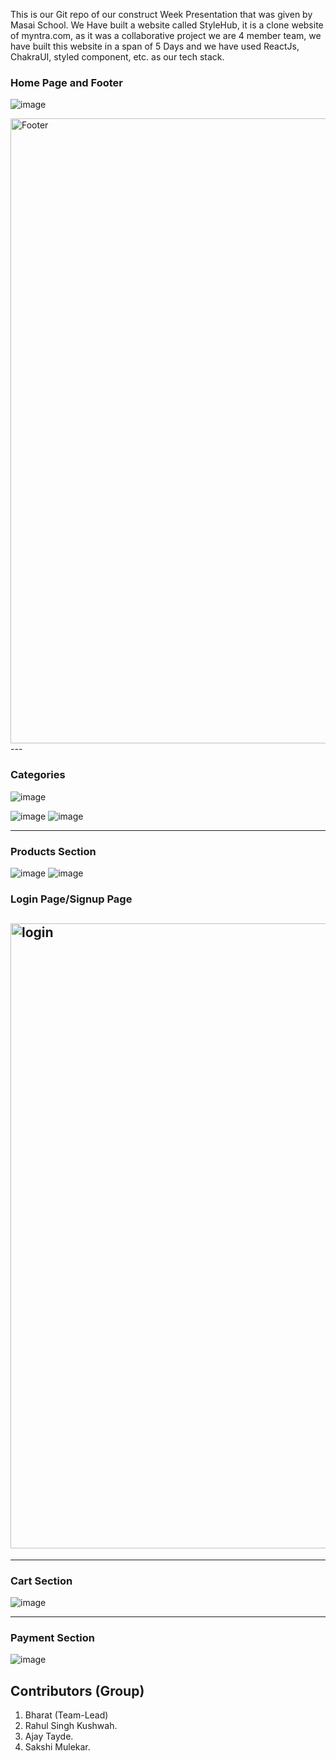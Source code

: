 This is our Git repo of our construct Week Presentation that was given by Masai School. We Have built a website called StyleHub, it is a clone website of myntra.com, as it was a collaborative project we are 4 member team, we have built this website in a span of 5 Days and we have used ReactJs, ChakraUI, styled component, etc. as our tech stack.
### Home Page and Footer

  ![image](./src/Assets/r1.png)

  <img width="1000" alt="Footer" src="./src/Assets/r2.png">
---

### Categories

![image](./src/Assets/r3.png)

![image](./src/Assets/r4.png)
![image](./src/Assets/r5.png)

---

### Products Section

![image](./src/Assets/r6.png)
![image](./src/Assets/r7.png)


### Login Page/Signup Page

## <img width="1000" alt="login" src="./src/Assets/r8.png">

---
### Cart Section
![image](./src/Assets/r9.png)


---
### Payment Section
![image](./src/Assets/r10.png)




##  Contributors (Group)

1. Bharat (Team-Lead)
2. Rahul Singh Kushwah.
3. Ajay Tayde.
3. Sakshi Mulekar.
